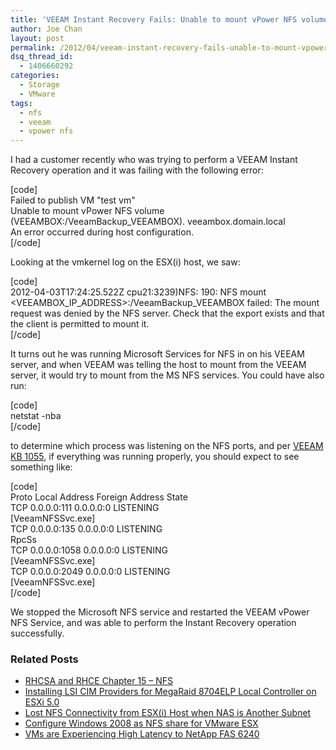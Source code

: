```yaml
---
title: 'VEEAM Instant Recovery Fails: Unable to mount vPower NFS volume'
author: Joe Chan
layout: post
permalink: /2012/04/veeam-instant-recovery-fails-unable-to-mount-vpower-nfs-volume/
dsq_thread_id:
  - 1406660292
categories:
  - Storage
  - VMware
tags:
  - nfs
  - veeam
  - vpower nfs
---
```

I had a customer recently who was trying to perform a VEEAM Instant Recovery operation and it was failing with the following error:

[code]  
Failed to publish VM &quot;test vm&quot;  
Unable to mount vPower NFS volume  
(VEEAMBOX:/VeeamBackup_VEEAMBOX). veeambox.domain.local  
An error occurred during host configuration.  
[/code]

Looking at the vmkernel log on the ESX(i) host, we saw:

[code]  
2012-04-03T17:24:25.522Z cpu21:3239)NFS: 190: NFS mount <VEEAMBOX\_IP\_ADDRESS>:/VeeamBackup_VEEAMBOX failed: The mount request was denied by the NFS server. Check that the export exists and that the client is permitted to mount it.  
[/code]

It turns out he was running Microsoft Services for NFS in on his VEEAM server, and when VEEAM was telling the host to mount from the VEEAM server, it would try to mount from the MS NFS services. You could have also run:

[code]  
netstat -nba  
[/code]

to determine which process was listening on the NFS ports, and per <a title="VEEAM KB 1055" href="http://www.veeam.com/kb_articles.html/KB1055" onclick="javascript:_gaq.push(['_trackEvent','outbound-article','http://www.veeam.com/kb_articles.html/KB1055']);" target="_blank">VEEAM KB 1055</a>, if everything was running properly, you should expect to see something like:

[code]  
Proto Local Address Foreign Address State  
TCP 0.0.0.0:111 0.0.0.0:0 LISTENING  
[VeeamNFSSvc.exe]  
TCP 0.0.0.0:135 0.0.0.0:0 LISTENING  
RpcSs  
TCP 0.0.0.0:1058 0.0.0.0:0 LISTENING  
[VeeamNFSSvc.exe]  
TCP 0.0.0.0:2049 0.0.0.0:0 LISTENING  
[VeeamNFSSvc.exe]  
[/code]

We stopped the Microsoft NFS service and restarted the VEEAM vPower NFS Service, and was able to perform the Instant Recovery operation successfully.

<div class="SPOSTARBUST-Related-Posts">
  <H3>
    Related Posts
  </H3>
  
  <ul class="entry-meta">
    <li class="SPOSTARBUST-Related-Post">
      <a title="RHCSA and RHCE Chapter 15 – NFS" href="http://virtuallyhyper.com/2014/04/rhcsa-rhce-chapter-15-nfs/" onclick="javascript:_gaq.push(['_trackEvent','outbound-article','http://virtuallyhyper.com/2014/04/rhcsa-rhce-chapter-15-nfs/']);" rel="bookmark">RHCSA and RHCE Chapter 15 – NFS</a>
    </li>
    <li class="SPOSTARBUST-Related-Post">
      <a title="Installing LSI CIM Providers for MegaRaid 8704ELP Local Controller on ESXi 5.0" href="http://virtuallyhyper.com/2014/01/installing-lsi-cim-providers-megaraid-8704elp-local-controller-esxi/" onclick="javascript:_gaq.push(['_trackEvent','outbound-article','http://virtuallyhyper.com/2014/01/installing-lsi-cim-providers-megaraid-8704elp-local-controller-esxi/']);" rel="bookmark">Installing LSI CIM Providers for MegaRaid 8704ELP Local Controller on ESXi 5.0</a>
    </li>
    <li class="SPOSTARBUST-Related-Post">
      <a title="Lost NFS Connectivity from ESX(i) Host when NAS is Another Subnet" href="http://virtuallyhyper.com/2012/11/lost-nfs-connectivity-from-esxi-host-when-nas-is-another-subnet/" onclick="javascript:_gaq.push(['_trackEvent','outbound-article','http://virtuallyhyper.com/2012/11/lost-nfs-connectivity-from-esxi-host-when-nas-is-another-subnet/']);" rel="bookmark">Lost NFS Connectivity from ESX(i) Host when NAS is Another Subnet</a>
    </li>
    <li class="SPOSTARBUST-Related-Post">
      <a title="Configure Windows 2008 as NFS share for VMware ESX" href="http://virtuallyhyper.com/2012/06/configure-windows-2008-nfs-share-vmware-esx/" onclick="javascript:_gaq.push(['_trackEvent','outbound-article','http://virtuallyhyper.com/2012/06/configure-windows-2008-nfs-share-vmware-esx/']);" rel="bookmark">Configure Windows 2008 as NFS share for VMware ESX</a>
    </li>
    <li class="SPOSTARBUST-Related-Post">
      <a title="VMs are Experiencing High Latency to NetApp FAS 6240" href="http://virtuallyhyper.com/2012/06/vms-experiencing-high-latency-netapp-fas-6270/" onclick="javascript:_gaq.push(['_trackEvent','outbound-article','http://virtuallyhyper.com/2012/06/vms-experiencing-high-latency-netapp-fas-6270/']);" rel="bookmark">VMs are Experiencing High Latency to NetApp FAS 6240</a>
    </li>
  </ul>
</div>

<p class="wp-flattr-button">
  <a class="FlattrButton" style="display:none;" href="http://virtuallyhyper.com/2012/04/veeam-instant-recovery-fails-unable-to-mount-vpower-nfs-volume/" title=" VEEAM Instant Recovery Fails: Unable to mount vPower NFS volume" rev="flattr;uid:virtuallyhyper;language:en_GB;category:text;tags:nfs,veeam,vpower nfs,blog;button:compact;">I was recently presented with the following environment: VMware ESX NetAPP ESX 4.1P03 FAS 6240 With this setup all the VMs from the ESX that resided on the NFS Datastores...</a>
</p>